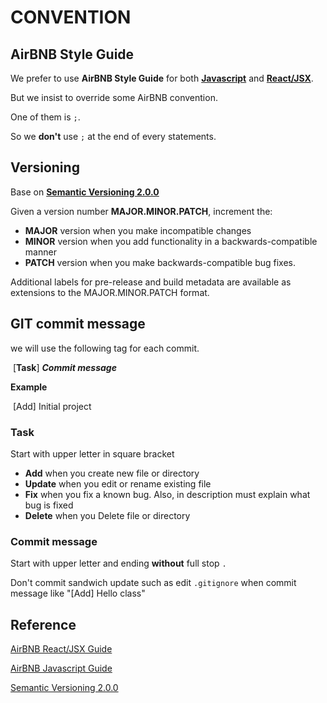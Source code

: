 # CONVENTION

## AirBNB Style Guide

We prefer to use **AirBNB Style Guide** for both **[Javascript](https://github.com/airbnb/javascript)** and **[React/JSX](https://github.com/airbnb/javascript/tree/master/react)**.

But we insist to override some AirBNB convention.

One of them is `;`.

So we **don't** use `;` at the end of every statements.

## Versioning

Base on **[Semantic Versioning 2.0.0](https://semver.org/#semantic-versioning-200)**

Given a version number **MAJOR.MINOR.PATCH**, increment the:

- **MAJOR** version when you make incompatible changes  
- **MINOR** version when you add functionality in a backwards-compatible manner  
- **PATCH** version when you make backwards-compatible bug fixes.  

Additional labels for pre-release and build metadata are available as extensions to the MAJOR.MINOR.PATCH format.

## GIT commit message

we will use the following tag for each commit.

​	[**Task**] _**Commit message**_  

**Example**

​	[Add] Initial project

### Task

Start with upper letter in square bracket

- **Add**   when you create new file or directory
- **Update**   when you edit or rename existing file
- **Fix**   when you fix  a known bug. Also, in description must explain what bug is fixed
- **Delete**   when you Delete file or directory    

### Commit message

Start with upper letter and ending **without** full stop `.`

Don't commit sandwich update such as edit `.gitignore` when commit message like "[Add] Hello class"

## Reference

[AirBNB React/JSX Guide](https://github.com/airbnb/javascript/tree/master/react)

[AirBNB Javascript Guide](https://github.com/airbnb/javascript)

[Semantic Versioning 2.0.0](https://semver.org/#semantic-versioning-200)